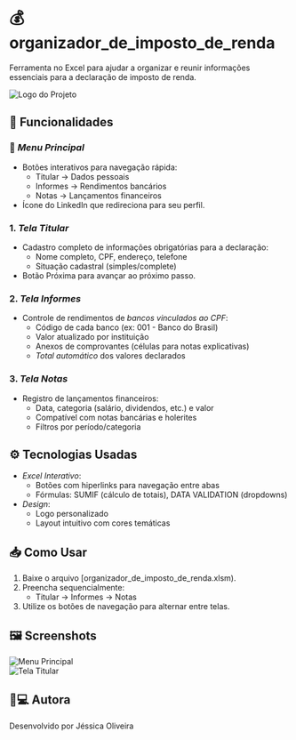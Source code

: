 # 💰 organizador_de_imposto_de_renda
Ferramenta no Excel para ajudar a organizar e reunir informações essenciais para a declaração de imposto de renda.

![Logo do Projeto](/screenshots/logo.png)  

## 🎯 Funcionalidades  

### 📌 *Menu Principal*  
- Botões interativos para navegação rápida:  
  - Titular → Dados pessoais  
  - Informes → Rendimentos bancários  
  - Notas → Lançamentos financeiros  
- Ícone do LinkedIn que redireciona para seu perfil.  

### 1. *Tela Titular*  
- Cadastro completo de informações obrigatórias para a declaração:  
  - Nome completo, CPF, endereço, telefone  
  - Situação cadastral (simples/complete)  
- Botão Próxima para avançar ao próximo passo.  

### 2. *Tela Informes*  
- Controle de rendimentos de *bancos vinculados ao CPF*:  
  - Código de cada banco (ex: 001 - Banco do Brasil)  
  - Valor atualizado por instituição  
  - Anexos de comprovantes (células para notas explicativas)  
  - *Total automático* dos valores declarados  

### 3. *Tela Notas*  
- Registro de lançamentos financeiros:  
  - Data, categoria (salário, dividendos, etc.) e valor  
  - Compatível com notas bancárias e holerites  
  - Filtros por período/categoria  

## ⚙️ Tecnologias Usadas  
- *Excel Interativo*:  
  - Botões com hiperlinks para navegação entre abas  
  - Fórmulas: SUMIF (cálculo de totais), DATA VALIDATION (dropdowns)  
- *Design*:  
  - Logo personalizado  
  - Layout intuitivo com cores temáticas  

## 📥 Como Usar  
1. Baixe o arquivo [organizador_de_imposto_de_renda.xlsm).  
2. Preencha sequencialmente:  
   - Titular → Informes → Notas  
3. Utilize os botões de navegação para alternar entre telas.  

## 🖼️ Screenshots  
![Menu Principal](/screenshots/menu.png)  
![Tela Titular](/screenshots/titular.png)  

## 👩💻 Autora  
Desenvolvido por Jéssica Oliveira
